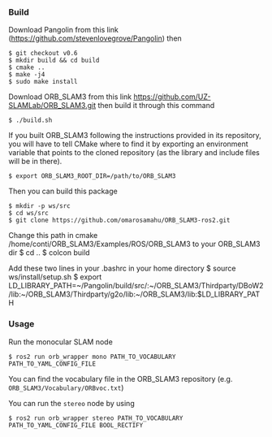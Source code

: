### Build

Download Pangolin from this link (https://github.com/stevenlovegrove/Pangolin) then

    $ git checkout v0.6
    $ mkdir build && cd build
    $ cmake ..
    $ make -j4
    $ sudo make install

Download ORB_SLAM3 from this link https://github.com/UZ-SLAMLab/ORB_SLAM3.git then build it through this command

    $ ./build.sh

If you built ORB_SLAM3 following the instructions provided in its repository, you will have to tell CMake where to find it by exporting an environment variable that points to the cloned repository (as the library and include files will be in there).

    $ export ORB_SLAM3_ROOT_DIR=/path/to/ORB_SLAM3

Then you can build this package

    $ mkdir -p ws/src
    $ cd ws/src
    $ git clone https://github.com/omarosamahu/ORB_SLAM3-ros2.git
Change this path in cmake /home/conti/ORB_SLAM3/Examples/ROS/ORB_SLAM3 to your ORB_SLAM3 dir 
    $ cd ..
    $ colcon build






Add these two lines in your .bashrc in your home directory 
    $ source ws/install/setup.sh
    $ export LD_LIBRARY_PATH=~/Pangolin/build/src/:~/ORB_SLAM3/Thirdparty/DBoW2/lib:~/ORB_SLAM3/Thirdparty/g2o/lib:~/ORB_SLAM3/lib:$LD_LIBRARY_PATH


### Usage

Run the monocular SLAM node

    $ ros2 run orb_wrapper mono PATH_TO_VOCABULARY PATH_TO_YAML_CONFIG_FILE

You can find the vocabulary file in the ORB_SLAM3 repository (e.g. `ORB_SLAM3/Vocabulary/ORBvoc.txt`)

You can run the `stereo` node by using 

    $ ros2 run orb_wrapper stereo PATH_TO_VOCABULARY PATH_TO_YAML_CONFIG_FILE BOOL_RECTIFY
